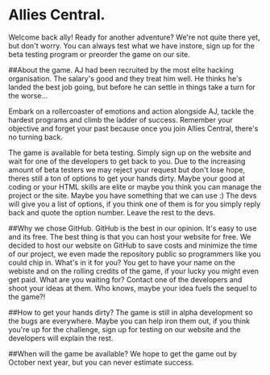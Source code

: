 # Allies Central.

Welcome back ally!
Ready for another adventure? We're not quite there yet, but don't worry. You can always test what we have instore, sign up for the beta testing program or preorder the game on our site.

##About the game.
AJ had been recruited by the most elite hacking organisation. The salary's good and they treat him well. He thinks he's landed the best job going, but before he can settle in things take a turn for the worse...

Embark on a rollercoaster of emotions and action alongside AJ, tackle the hardest programs and climb the ladder of success. Remember your objective and forget your past because once you join Allies Central, there's no turning back.

The game is available for beta testing. Simply sign up on the website and wait for one of the developers to get back to you. Due to the increasing amount of beta testers we may reject your request but don't lose hope, theres still a ton of options to get your hands dirty. Maybe your good at coding or your HTML skills are elite or maybe you think you can manage the project or the site. Maybe you have something that we can use :)
The devs will give you a list of options, if you think one of them is for you simply reply back and quote the option number. Leave the rest to the devs.

##Why we chose GitHub.
GitHub is the best in our opinion. It's easy to use and its free. The best thing is that you can host your website for free. We decided to host our website on GitHub to save costs and minimize the time of our project, we even made the repository public so programmers like you could chip in. What's in it for you? You get to have your name on the webiste and on the rolling credits of the game, if your lucky you might even get paid. What are you waiting for? Contact one of the developers and shoot your ideas at them. Who knows, maybe your idea fuels the sequel to the game?!

##How to get your hands dirty?
The game is still in alpha development so the bugs are everywhere. Maybe you can help iron them out, if you think you're up for the challenge, sign up for testing on our website and the developers will explain the rest.

##When will the game be available?
We hope to get the game out by October next year, but you can never estimate success.
